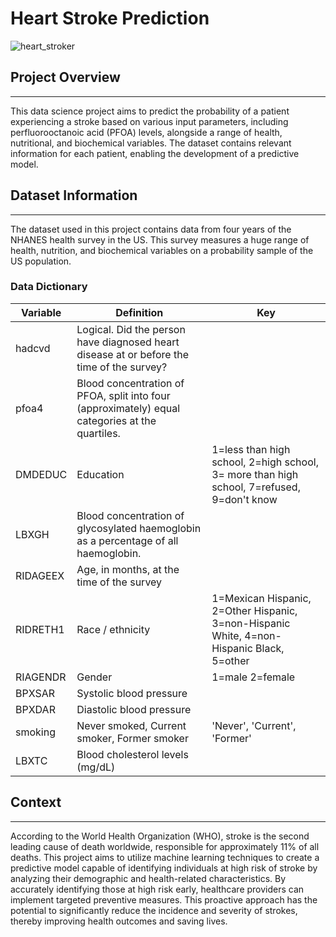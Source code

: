 # Heart Stroke Prediction

![heart_stroker](https://github.com/bebe5004/Eunbin-Yoo-s-Portfolio/assets/59913944/80c9b349-3acf-430c-8cb5-624b03af5482)


## Project Overview
---
This data science project aims to predict the probability of a patient experiencing a stroke based on various input parameters, including perfluorooctanoic acid (PFOA) levels, alongside a range of health, nutritional, and biochemical variables. The dataset contains relevant information for each patient, enabling the development of a predictive model.

## Dataset Information
---
The dataset used in this project contains data from four years of the NHANES health survey in the US. This survey measures a huge range of health, nutrition, and biochemical variables on a probability sample of the US population.

### Data Dictionary

| Variable 	| Definition                                                                                       	| Key                                                                                       	|
|----------	|--------------------------------------------------------------------------------------------------	|-------------------------------------------------------------------------------------------	|
| hadcvd   	| Logical. Did the person have diagnosed heart disease at or before the time of the survey?        	|                                                                                           	|
| pfoa4    	| Blood concentration of PFOA, split into four (approximately) equal categories at the quartiles.  	|                                                                                           	|
| DMDEDUC  	| Education                                                                                        	| 1=less than high school, 2=high school, 3= more than high school, 7=refused, 9=don't know 	|
| LBXGH    	| Blood concentration of glycosylated haemoglobin as a percentage of all haemoglobin.              	|                                                                                           	|
| RIDAGEEX 	| Age, in months, at the time of the survey                                                        	|                                                                                           	|
| RIDRETH1 	| Race / ethnicity                                                                                 	| 1=Mexican Hispanic, 2=Other Hispanic, 3=non-Hispanic White, 4=non-Hispanic Black, 5=other 	|
| RIAGENDR 	| Gender                                                                                           	| 1=male 2=female                                                                           	|
| BPXSAR   	| Systolic blood pressure                                                                          	|                                                                                           	|
| BPXDAR   	| Diastolic blood pressure                                                                         	|                                                                                           	|
| smoking  	| Never smoked, Current smoker, Former smoker                                                      	| 'Never', 'Current', 'Former'                                                              	|
| LBXTC    	| Blood cholesterol levels (mg/dL)                                                                 	|                                                                                           	|

## Context
___
According to the World Health Organization (WHO), stroke is the second leading cause of death worldwide, responsible for approximately 11% of all deaths. This project aims to utilize machine learning techniques to create a predictive model capable of identifying individuals at high risk of stroke by analyzing their demographic and health-related characteristics. By accurately identifying those at high risk early, healthcare providers can implement targeted preventive measures. This proactive approach has the potential to significantly reduce the incidence and severity of strokes, thereby improving health outcomes and saving lives.
